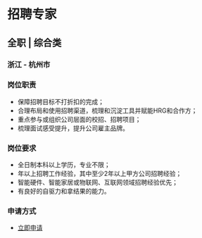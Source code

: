 
# 招聘专家
## 全职  |  综合类
### 浙江 - 杭州市

### 岗位职责
- 保障招聘目标不打折扣的完成；
- 合理布局和使用招聘渠道，梳理和沉淀工具并赋能HRG和合作方；
- 重点参与或组织公司层面的校招、招聘项目；
- 梳理面试感受提升，提升公司雇主品牌。
### 岗位要求
- 全日制本科以上学历，专业不限；
- 年以上招聘工作经验，其中至少2年以上甲方公司招聘经验；
- 智能硬件、智能家居或物联网、互联网领域招聘经验优先；
- 有良好的自驱力和拿结果的能力。
### 申请方式
- <a href="mailto:hr@tuya.com?subject=求职简历-招聘专家-来自GitHub">立即申请</a>